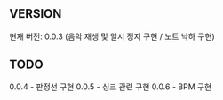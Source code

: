 # 

## VERSION
현재 버전: 0.0.3 (음악 재생 및 일시 정지 구현 / 노트 낙하 구현)
## TODO
0.0.4 - 판정선 구현
0.0.5 - 싱크 관련 구현
0.0.6 - BPM 구현
